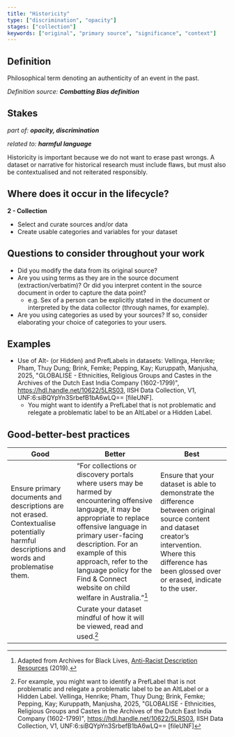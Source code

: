 ```yaml
---
title: "Historicity"
type: ["discrimination", "opacity"]
stages: ["collection"]
keywords: ["original", "primary source", "significance", "context"]
---
```


## Definition
Philosophical term denoting an authenticity of an event in the past. 

_Definition source: **Combatting Bias definition**_

## Stakes
_part of: **opacity, discrimination**_

_related to: **harmful language**_

Historicity is important because we do not want to erase past wrongs. A dataset or narrative for historical research must include flaws, but must also be contextualised and not reiterated responsibly. 

## Where does it occur in the lifecycle?

**2 - Collection**<br>

- Select and curate sources and/or data
- Create usable categories and variables for your dataset


## Questions to consider throughout your work
- Did you modify the data from its original source? 
- Are you using terms as they are in the source document (extraction/verbatim)? Or did you interpret content in the source document in order to capture the data point? 
    - e.g. Sex of a person can be explicitly stated in the document or interpreted by the data collector (through names, for example). 
- Are you using categories as used by your sources? If so, consider elaborating your choice of categories to your users. 

## Examples
- Use of Alt- (or Hidden) and PrefLabels in datasets: Vellinga, Henrike; Pham, Thuy Dung; Brink, Femke; Pepping, Kay; Kuruppath, Manjusha, 2025, "GLOBALISE - Ethnicities, Religious Groups and Castes in the Archives of the Dutch East India Company (1602-1799)", https://hdl.handle.net/10622/5LRS03, IISH Data Collection, V1, UNF:6:siBQYpYn3SrbefB1bA6wLQ== [fileUNF].
    - You might want to identify a PrefLabel that is not problematic and relegate a problematic label to be an AltLabel or a Hidden Label.

## Good-better-best practices

| Good | Better | Best |
|---|---|---|
| Ensure primary documents and descriptions are not erased. Contextualise potentially harmful descriptions and words and problematise them.| “For collections or discovery portals where users may be harmed by encountering offensive language, it may be appropriate to replace offensive language in primary user-facing description. For an example of this approach, refer to the language policy for the Find & Connect website on child welfare in Australia.”[^1]|Ensure that your dataset is able to demonstrate the difference between original source content and dataset creator’s intervention. Where this difference has been glossed over or erased, indicate to the user.|
| |Curate your dataset mindful of how it will be viewed, read and used.[^2] | | 


[^1]: Adapted from Archives for Black Lives, <a href='https://archivesforblacklives.wordpress.com/wp-content/uploads/2019/10/ardr_final.pdf'>Anti-Racist Description Resources</a> (2019).
[^2]: For example, you might want to identify a PrefLabel that is not problematic and relegate a problematic label to be an AltLabel or a Hidden Label. Vellinga, Henrike; Pham, Thuy Dung; Brink, Femke; Pepping, Kay; Kuruppath, Manjusha, 2025, "GLOBALISE - Ethnicities, Religious Groups and Castes in the Archives of the Dutch East India Company (1602-1799)", https://hdl.handle.net/10622/5LRS03, IISH Data Collection, V1, UNF:6:siBQYpYn3SrbefB1bA6wLQ== [fileUNF]